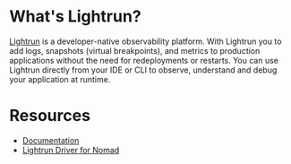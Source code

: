 # What's Lightrun?
[Lightrun](https://www.lightrun.com/) is a developer-native observability platform. With Lightrun you to add logs, snapshots (virtual breakpoints), and metrics to production applications without the need for redeployments or restarts. You can use Lightrun directly from your IDE or CLI to observe, understand and debug your application at runtime.

# Resources
- [Documentation](https://docs.lightrun.com/)
- [Lightrun Driver for Nomad](https://github.com/lightrun-platform/lightrun-n-nomad)
